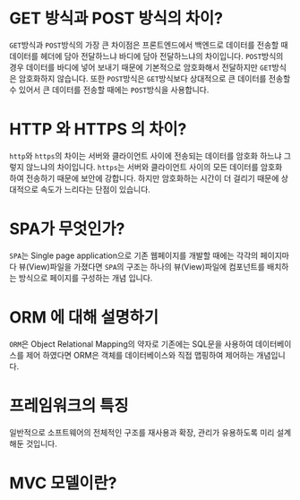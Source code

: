 # GET 방식과 POST 방식의 차이?

`GET`방식과 `POST`방식의 가장 큰 차이점은 프론트엔드에서 백엔드로 데이터를 전송할 때 데이터를 헤더에 담아 전달하느냐 바디에 담아 전달하느냐의 차이입니다.
`POST`방식의 경우 데이터를 바디에 넣어 보내기 때문에 기본적으로 암호화해서 전달하지만 `GET`방식은 암호화하지 않습니다.
또한 `POST`방식은 `GET`방식보다 상대적으로 큰 데이터를 전송할 수 있어서 큰 데이터를 전송할 때에는 `POST`방식을 사용합니다.

# HTTP 와 HTTPS 의 차이?

`http`와 `https`의 차이는 서버와 클라이언트 사이에 전송되는 데이터를 암호화 하느냐 그렇지 않느냐의 차이입니다. 
`https`는 서버와 클라이언트 사이의 모든 데이터를 암호화 하여 전송하기 때문에 보안에 강합니다.
하지만 암호화하는 시간이 더 걸리기 때문에 상대적으로 속도가 느리다는 단점이 있습니다.

# SPA가 무엇인가?

`SPA`는 Single page application으로 기존 웹페이지를 개발할 때에는 각각의 페이지마다 뷰(View)파일을 가졌다면 `SPA`의 구조는 하나의 뷰(View)파일에 컴포넌트를 배치하는 방식으로 페이지를 구성하는 개념 입니다.

# ORM 에 대해 설명하기

`ORM`은 Object Relational Mapping의 약자로 기존에는 SQL문을 사용하여 데이터베이스를 제어 하였다면 ORM은 객체를 데이터베이스와 직접 맵핑하여 제어하는 개념입니다.

# 프레임워크의 특징

일반적으로 소프트웨어의 전체적인 구조를 재사용과 확장, 관리가 유용하도록 미리 설계해둔 것입니다.

# MVC 모델이란?
